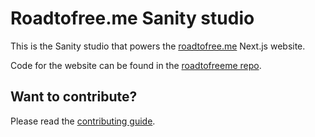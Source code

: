 # Roadtofree.me Sanity studio

This is the Sanity studio that powers the [roadtofree.me](https://roadtofree.me) Next.js website.

Code for the website can be found in the [roadtofreeme repo](https://github.com/matthewlynch/roadtofreeme).

## Want to contribute?

Please read the [contributing guide](https://github.com/matthewlynch/roadtofreeme-cms/blob/main/CONTRIBUTING.md).
